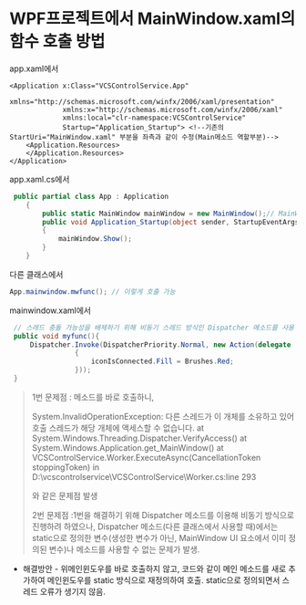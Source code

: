 #  WPF프로젝트에서 MainWindow.xaml의 함수 호출 방법



app.xaml에서

```xaml
<Application x:Class="VCSControlService.App"
             xmlns="http://schemas.microsoft.com/winfx/2006/xaml/presentation"
             xmlns:x="http://schemas.microsoft.com/winfx/2006/xaml"
             xmlns:local="clr-namespace:VCSControlService"
             Startup="Application_Startup"> <!--기존의 StartUri="MainWindow.xaml" 부분을 좌측과 같이 수정(Main메소드 역할부분)-->
    <Application.Resources>
    </Application.Resources>
</Application>

```

app.xaml.cs에서

```c#
 public partial class App : Application
    {
        public static MainWindow mainWindow = new MainWindow();// MainWindow를 static으로 새로 정의하여 new 생성
        public void Application_Startup(object sender, StartupEventArgs e)
        {
            mainWindow.Show(); 
        }
    }
```

다른 클래스에서

```c#
App.mainwindow.mwfunc(); // 이렇게 호출 가능
```

mainwindow.xaml에서

```c#
 // 스레드 충돌 가능성을 배제하기 위해 비동기 스레드 방식인 Dispatcher 메소드를 사용	한 메소드임.
 public void myfunc(){
     Dispatcher.Invoke(DispatcherPriority.Normal, new Action(delegate
                {
                    iconIsConnected.Fill = Brushes.Red;
                }));
 }
```

> 1번 문제점 : 메소드를 바로 호출하니,
>
> System.InvalidOperationException: 다른 스레드가 이 개체를 소유하고 있어 호출 스레드가 해당 개체에 액세스할 수 없습니다.
>    at System.Windows.Threading.Dispatcher.VerifyAccess()
>    at System.Windows.Application.get_MainWindow()
>    at VCSControlService.Worker.ExecuteAsync(CancellationToken stoppingToken) in D:\vcscontrolservice\VCSControlService\Worker.cs:line 293
>
> 와 같은 문제점 발생
>
> 
>
> 2번 문제점 :1번을 해결하기 위해 Dispatcher 메소드를 이용해 비동기 방식으로 진행하려 하였으나, Dispatcher 메소드(다른 클래스에서 사용할 때)에서는 static으로 정의한 변수(생성한 변수가 아닌, MainWindow UI 요소에서 이미 정의된 변수)나 메소드를 사용할 수 없는 문제가 발생.

- 해결방안 - 위메인윈도우를 바로 호출하지 않고,  코드와 같이 메인 메소드를 새로 추가하여 메인윈도우를 static 방식으로 재정의하여 호출. static으로 정의되면서 스레드 오류가 생기지 않음.